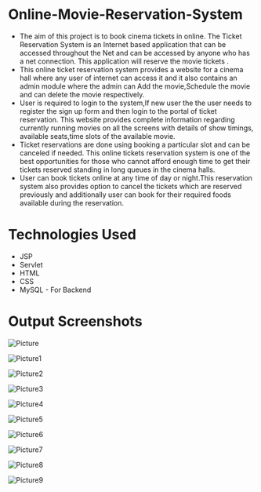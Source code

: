 # Online-Movie-Reservation-System

* The aim of this project is to book cinema tickets in online. The Ticket Reservation System is an Internet based application that can be accessed throughout the Net and can be accessed by anyone who has a net connection. This application will reserve the movie tickets . 
* This online ticket reservation system provides a website for a cinema hall where any user of internet can access it and it also contains an admin module where the admin can Add the movie,Schedule the movie and can delete the movie respectively.
*  User is required to login to the system,If new user the the user needs to register the sign up form and then login to the portal of ticket reservation. This website provides complete information regarding currently running movies on all the screens with details of show timings, available seats,time slots of the available movie.
*  Ticket reservations are done using booking a particular slot and can be canceled if needed. This online tickets reservation system is one of the best opportunities for those who cannot afford enough time to get their tickets reserved standing in long queues in the cinema halls. 
*  User can book tickets online at any time of day or night.This reservation system also provides option to cancel the tickets which are reserved previously and additionally user can book for their required foods available during the reservation.

# Technologies Used
* JSP
* Servlet
* HTML
* CSS
* MySQL - For Backend


# Output Screenshots


![Picture](https://user-images.githubusercontent.com/75809224/171994045-60edc732-d6b9-4e51-a2b2-58a9c9d0f315.png)

![Picture1](https://user-images.githubusercontent.com/75809224/171994048-90d082b8-79b6-47c8-b624-3b247cc964c3.png)

![Picture2](https://user-images.githubusercontent.com/75809224/171994051-6d732ed4-bbc8-4eff-a21f-f46afc2b31be.png)

![Picture3](https://user-images.githubusercontent.com/75809224/171994058-21dc0889-5f50-42b3-8893-951bde7e72b2.png)

![Picture4](https://user-images.githubusercontent.com/75809224/171994060-bc0a6688-f77c-4a75-a64f-20440ae64f23.png)

![Picture5](https://user-images.githubusercontent.com/75809224/171994064-cfcf640c-1bfc-408a-ad33-88ba1251a76a.png)

![Picture6](https://user-images.githubusercontent.com/75809224/171994068-deb7a02c-a518-44bb-9d41-db791c452c8e.png)

![Picture7](https://user-images.githubusercontent.com/75809224/171994069-8c73297e-152f-400a-b58e-38ab6010afec.png)

![Picture8](https://user-images.githubusercontent.com/75809224/171994074-0dd4aaaa-c2c1-4c86-b8f7-82da59685d03.png)

![Picture9](https://user-images.githubusercontent.com/75809224/171994077-d349390c-3855-4d4a-8304-ccef79a8eb7a.png)





